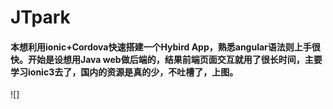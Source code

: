 # JTpark
#### 本想利用ionic+Cordova快速搭建一个Hybird App，熟悉angular语法则上手很快。开始是设想用Java web做后端的，结果前端页面交互就用了很长时间，主要学习ionic3去了，国内的资源是真的少，不吐槽了，上图。
 ![]
 
